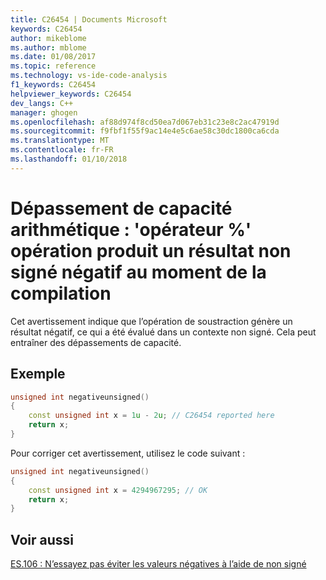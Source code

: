 ```yaml
---
title: C26454 | Documents Microsoft
keywords: C26454
author: mikeblome
ms.author: mblome
ms.date: 01/08/2017
ms.topic: reference
ms.technology: vs-ide-code-analysis
f1_keywords: C26454
helpviewer_keywords: C26454
dev_langs: C++
manager: ghogen
ms.openlocfilehash: af88d974f8cd50ea7d067eb31c23e8c2ac47919d
ms.sourcegitcommit: f9fbf1f55f9ac14e4e5c6ae58c30dc1800ca6cda
ms.translationtype: MT
ms.contentlocale: fr-FR
ms.lasthandoff: 01/10/2018
---
```

# <a name="arithmetic-overflow-operator-operation-produces-a-negative-unsigned-result-at-compile-time"></a>Dépassement de capacité arithmétique : 'opérateur %' opération produit un résultat non signé négatif au moment de la compilation

  Cet avertissement indique que l’opération de soustraction génère un résultat négatif, ce qui a été évalué dans un contexte non signé. Cela peut entraîner des dépassements de capacité.

## <a name="example"></a>Exemple  

```cpp  
unsigned int negativeunsigned()
{
    const unsigned int x = 1u - 2u; // C26454 reported here
    return x;
}
```  
 Pour corriger cet avertissement, utilisez le code suivant :

```cpp  
unsigned int negativeunsigned()
{
    const unsigned int x = 4294967295; // OK
    return x;
}
```  

## <a name="see-also"></a>Voir aussi  
[ES.106 : N’essayez pas éviter les valeurs négatives à l’aide de non signé](https://github.com/isocpp/CppCoreGuidelines/blob/master/CppCoreGuidelines.md#Res-nonnegative)